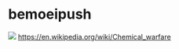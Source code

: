 # bemoeipush
![](https://github.com/nondejus/bemoeipush/blob/main/ArtBoard%20Image%20(108).jpg)
https://en.wikipedia.org/wiki/Chemical_warfare
